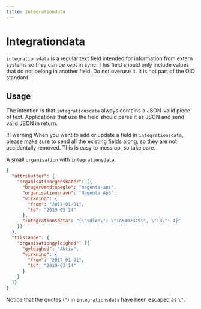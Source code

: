 ```yaml
---
title: Integrationdata
---
```


# Integrationdata

`integrationsdata` is a regular text field intended for information from
extern systems so they can be kept in sync. This field should only
include values that do not belong in another field. Do not overuse it.
It is not part of the OIO standard.

## Usage

The intention is that `integrationsdata` always contains a JSON-valid
piece of text. Applications that use the field should parse it as JSON
and send valid JSON in return.

!!! warning 
    When you want to add or update a field in `integrationsdata`, please
    make sure to send all the existing fields along, so they are not
    accidentally removed. This is easy to mess up, so take care.

<figcaption>
A small <code>organisation</code> with <code>integrationsdata</code>.
</figcaption>

``` json 
{
  "attributter": {
    "organisationegenskaber": [{
      "brugervendtnoegle": "magenta-aps",
      "organisationsnavn": "Magenta ApS",
      "virkning": {
        "from": "2017-01-01",
        "to": "2019-03-14"
      },
      "integrationsdata": "{\"sdløn\": \"id5402349\", \"IB\": 4}"
    }]
  },
  "tilstande": {
    "organisationgyldighed": [{
      "gyldighed": "Aktiv",
      "virkning": {
        "from": "2017-01-01",
        "to": "2019-03-14"
      }
    }
  ]}
}
```

Notice that the quotes (`"`) in `integrationsdata` have been escaped as
`\"`.
